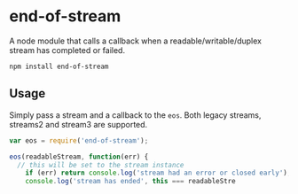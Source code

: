 # end-of-stream

A node module that calls a callback when a readable/writable/duplex stream has completed or failed.

	npm install end-of-stream

## Usage

Simply pass a stream and a callback to the `eos`.
Both legacy streams, streams2 and stream3 are supported.

``` js
var eos = require('end-of-stream');

eos(readableStream, function(err) {
  // this will be set to the stream instance
	if (err) return console.log('stream had an error or closed early');
	console.log('stream has ended', this === readableStre